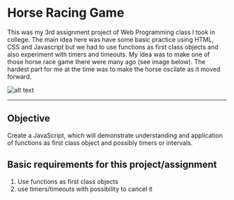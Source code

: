 # Horse Racing Game
This was my 3rd assignment project of Web Programming class I took in college. The main idea here was have some basic practice using HTML, CSS and Javascript but we had to use functions as first class objects and also experiment with timers and timeouts. My idea was to make one of those horse race game there were many ago (see image below). The hardest part for me at the time was to make the horse oscilate as it moved forward.  

![alt text](http://farm3.static.flickr.com/2307/2278194463_3b72d8bd3a.jpg?v=0 "Vintage horse racing game")

---

## Objective
Create a JavaScript, which will demonstrate understanding and application of functions as first class object and possibly timers or intervals.

## Basic requirements for this project/assignment
1. Use functions as first class objects
2. use timers/timeouts with possibility to cancel it


